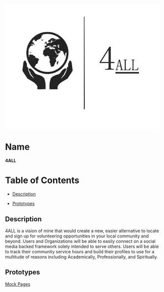 ![Alt text](https://github.com/wesleykarle/4ALL/blob/master/Logo%20(4ALL).jpg "Logo")
# Name
<b>4ALL</b>

# Table of Contents  
- [Description](#description)  

- [Prototypes](#prototypes) 

<a name="desciption"/>
<a name="prototypes"/>


## Description
4ALL is a vision of mine that would create a new, easier alternative to locate and sign up for volunteering opportunities in your local community and beyond. Users and Organizations will be able to easily connect on a social media backed framework solely intended to serve others. Users will be able to track their community service hours and build their profiles to use for a multitude of reasons including Academically, Professionally, and Spiritually. 

## Prototypes
[Mock Pages](https://github.com/wesleykarle/4ALL/tree/master/Mock%20Pages)
